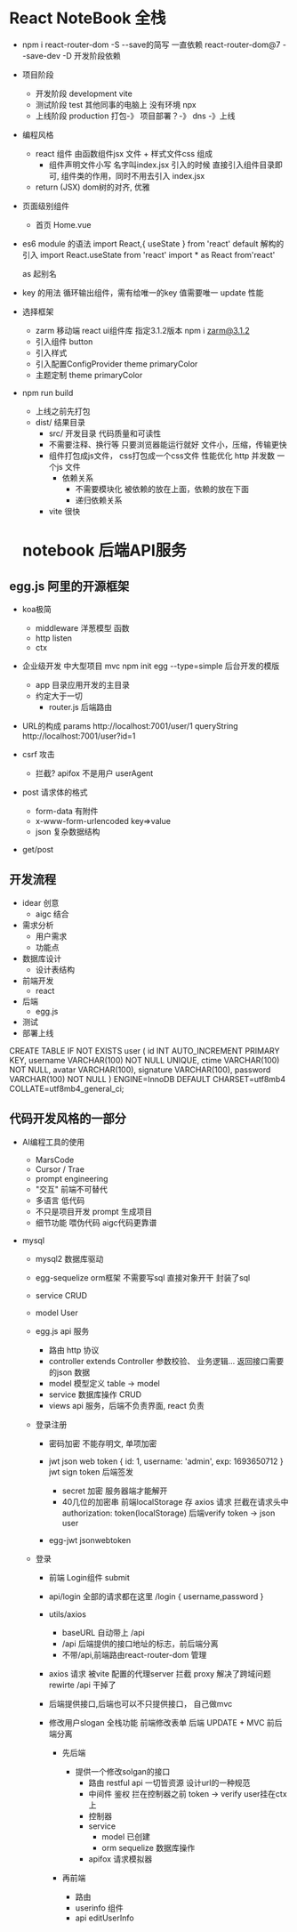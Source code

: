 # React NoteBook 全栈

- npm i react-router-dom -S
  --save的简写 一直依赖 react-router-dom@7 
  --save-dev -D 开发阶段依赖

- 项目阶段
  - 开发阶段 development   vite 
  - 测试阶段 test 其他同事的电脑上 没有环境 npx
  - 上线阶段 production   打包-》 项目部署？-》 dns -》上线

- 编程风格
  - react 组件 由函数组件jsx 文件 + 样式文件css 组成 
    - 组件声明文件小写  名字叫index.jsx
    引入的时候 直接引入组件目录即可, 组件类的作用，同时不用去引入 index.jsx
  - return (JSX) dom树的对齐, 优雅

- 页面级别组件
  - 首页
    Home.vue 

- es6 module 的语法
  import React,{ useState } from 'react'
  default 解构的引入
  import React.useState from 'react'
  import * as React from'react'

  as 起别名

- key 的用法
  循环输出组件，需有给唯一的key 值需要唯一
  update 性能

- 选择框架
  - zarm 移动端 react ui组件库
    指定3.1.2版本 npm i zarm@3.1.2
  - 引入组件 button
  - 引入样式
  - 引入配置ConfigProvider theme primaryColor
  - 主题定制 theme primaryColor
- npm run build
  - 上线之前先打包
  - dist/ 结果目录
    - src/ 开发目录
      代码质量和可读性
    - 不需要注释、换行等 只要浏览器能运行就好
      文件小，压缩，传输更快
    - 组件打包成js文件， css打包成一个css文件
      性能优化  http  并发数  一个js 文件
      - 依赖关系
        - 不需要模块化
          被依赖的放在上面，依赖的放在下面
        - 递归依赖关系
    - vite 很快







  # notebook  后端API服务

## egg.js 阿里的开源框架
- koa极简
  - middleware 洋葱模型 函数
  - http listen
  - ctx
- 企业级开发  中大型项目
   mvc
   npm init egg --type=simple
   后台开发的模版
   - app 目录应用开发的主目录
   - 约定大于一切
     - router.js 后端路由

- URL的构成
  params
  http://localhost:7001/user/1
  queryString
  http://localhost:7001/user?id=1

- csrf 攻击
  - 拦截?
    apifox 不是用户
    userAgent 

- post 请求体的格式
  - form-data 有附件 
  - x-www-form-urlencoded key=>value 
  - json 复杂数据结构
- get/post

## 开发流程
- idear 创意
  - aigc 结合
- 需求分析
  - 用户需求
  - 功能点
- 数据库设计
  - 设计表结构
- 前端开发
  - react 
- 后端
  - egg.js
- 测试
- 部署上线

 CREATE TABLE IF NOT EXISTS user ( id INT AUTO_INCREMENT PRIMARY KEY, username VARCHAR(100) NOT NULL UNIQUE, ctime VARCHAR(100) NOT NULL, avatar VARCHAR(100), signature VARCHAR(100), password VARCHAR(100) NOT NULL ) ENGINE=InnoDB DEFAULT CHARSET=utf8mb4 COLLATE=utf8mb4_general_ci;

## 代码开发风格的一部分
- AI编程工具的使用
  - MarsCode
  - Cursor / Trae
  - prompt engineering
  - "交互" 前端不可替代
  - 多语言 低代码
  - 不只是项目开发 prompt 生成项目
  - 细节功能 喂伪代码 aigc代码更靠谱
 
- mysql
  - mysql2 数据库驱动
  - egg-sequelize orm框架
    不需要写sql 直接对象开干
    封装了sql
  - service 
    CRUD
  - model
    User

  - egg.js api 服务
    - 路由 
      http 协议
    - controller
      extends Controller
      参数校验、 业务逻辑...
      返回接口需要的json 数据
    - model
      模型定义 table -> model
    - service
      数据库操作 CRUD
    - views
      api 服务，后端不负责界面, react 负责

  - 登录注册
    - 密码加密
      不能存明文, 单项加密
    - jwt json web token
      {
        id: 1,
        username: 'admin',
        exp: 1693650712
      }
      jwt sign token
      后端签发
      - secret 加密 服务器端才能解开
      - 40几位的加密串
      前端localStorage 存
      axios 请求 拦截在请求头中
      authorization: token(localStorage)
      后端verify token -> json user
    
    - egg-jwt jsonwebtoken

  - 登录
    - 前端 Login组件 submit
    - api/login 全部的请求都在这里
      /login { username,password }
    - utils/axios
      - baseURL 自动带上 /api
      - /api 后端提供的接口地址的标志，前后端分离
      - 不带/api,前端路由react-router-dom 管理
    - axios 请求 被vite 配置的代理server 拦截
      proxy 解决了跨域问题
      rewirte /api 干掉了
    - 后端提供接口,后端也可以不只提供接口， 自己做mvc

    - 修改用户slogan
      全栈功能 前端修改表单 
      后端 UPDATE + MVC
      前后端分离
      - 先后端
        - 提供一个修改solgan的接口
          - 路由
            restful api 一切皆资源 设计url的一种规范
          - 中间件 鉴权
            拦在控制器之前 token -> verify user挂在ctx上
          - 控制器
          - service
            - model 已创建
            - orm sequelize
            数据库操作
          - apifox 请求模拟器
          
      - 再前端
        - 路由
        - userinfo 组件
        - api editUserInfo
